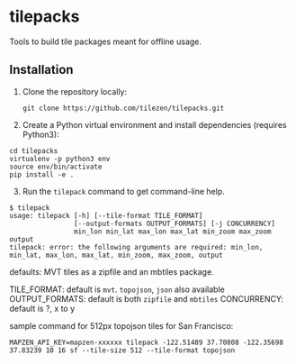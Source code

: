 # tilepacks
Tools to build tile packages meant for offline usage.

## Installation

1. Clone the repository locally:

   ```
   git clone https://github.com/tilezen/tilepacks.git
   ```
   
2. Create a Python virtual environment and install dependencies (requires Python3):

  ```
  cd tilepacks
  virtualenv -p python3 env
  source env/bin/activate
  pip install -e .
  ```

3. Run the `tilepack` command to get command-line help.

  ```
  $ tilepack
  usage: tilepack [-h] [--tile-format TILE_FORMAT]
                  [--output-formats OUTPUT_FORMATS] [-j CONCURRENCY]
                  min_lon min_lat max_lon max_lat min_zoom max_zoom output
  tilepack: error: the following arguments are required: min_lon, min_lat, max_lon, max_lat, min_zoom, max_zoom, output
  ```
  
  defaults: MVT tiles as a zipfile and an mbtiles package.
  
  TILE_FORMAT: default is `mvt`. `topojson`, `json` also available
  OUTPUT_FORMATS: default is both `zipfile` and `mbtiles`
  CONCURRENCY: default is ?, x to y

  sample command for 512px topojson tiles for San Francisco:
  
  `MAPZEN_API_KEY=mapzen-xxxxxx tilepack -122.51489 37.70808 -122.35698 37.83239 10 16 sf --tile-size 512 --tile-format topojson`
   
